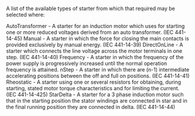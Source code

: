 A list of the available types of starter from which that required may be selected where:

AutoTransformer - A starter for an induction motor which uses for starting one or more reduced voltages derived from an auto transformer. (IEC 441-14-45)
Manual - A starter in which the force for closing the main contacts is provided exclusively by manual energy. (IEC 441-14-39)
DirectOnLine - A starter which connects the line voltage across the motor terminals in one step. (IEC 441-14-40)
Frequency - A starter in which the frequency of the power supply is progressively increased until the normal operation frequency is attained.
nStep - A starter in which there are (n-1) intermediate accelerating positions between the off and full on positions. (IEC 441-14-41)
Rheostatic - A starter using one or several resistors for obtaining, during starting, stated motor torque characteristics and for limiting the current. (IEC 441-14-425)
StarDelta - A starter for a 3 phase induction motor such that in the starting position the stator windings are connected in star and in the final running position they are connected in delta. (IEC 441-14-44)